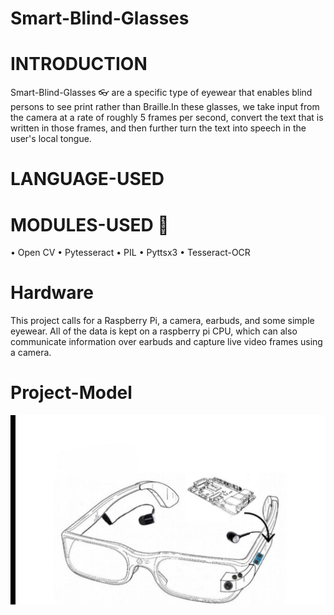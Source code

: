 # Smart-Blind-Glasses

# INTRODUCTION
Smart-Blind-Glasses 👓  are a specific type of eyewear that enables blind persons to see print rather than Braille.In these glasses, we take input from the camera at a rate of roughly 5 frames per second, convert the text that is written in those frames, and then further turn the text into speech in the user's local tongue.

# LANGUAGE-USED 


# MODULES-USED 🧾
• Open CV
• Pytesseract
• PIL
• Pyttsx3
• Tesseract-OCR

# Hardware
This project calls for a Raspberry Pi, a camera, earbuds, and some simple eyewear. All of the data is kept on a raspberry pi CPU, which can also communicate information over earbuds and capture live video frames using a camera.

# Project-Model
<a href="" target="_blank"> <img src=https://github.com/AnkushVerma000/Smart-Blind-Glasses/blob/main/Smart-Glasses-main/Smart-Glasses-main/model%20image.jpeg> </a>
